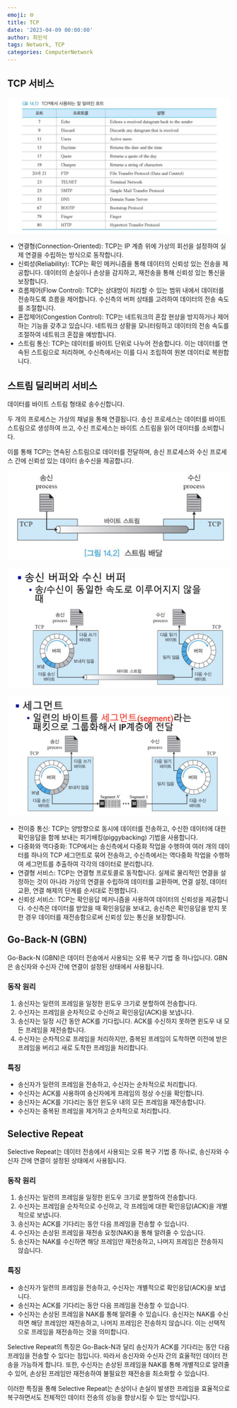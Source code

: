 ```yaml
---
emoji: 🌐
title: TCP
date: '2023-04-09 00:00:00'
author: 최민석
tags: Network, TCP
categories: ComputerNetwork
---
```

## TCP 서비스

![table1.png](table1.png)
- 연결형(Connection-Oriented): TCP는 IP 계층 위에 가상의 회선을 설정하여 실제 연결을 수립하는 방식으로 동작합니다.
- 신뢰성(Reliability): TCP는 확인 메커니즘을 통해 데이터의 신뢰성 있는 전송을 제공합니다. 데이터의 손실이나 손상을 감지하고, 재전송을 통해 신뢰성 있는 통신을 보장합니다.
- 흐름제어(Flow Control): TCP는 상대방이 처리할 수 있는 범위 내에서 데이터를 전송하도록 흐름을 제어합니다. 수신측의 버퍼 상태를 고려하여 데이터의 전송 속도를 조절합니다.
- 혼잡제어(Congestion Control): TCP는 네트워크의 혼잡 현상을 방지하거나 제어하는 기능을 갖추고 있습니다. 네트워크 상황을 모니터링하고 데이터의 전송 속도를 조절하여 네트워크 혼잡을 예방합니다.
- 스트림 통신: TCP는 데이터를 바이트 단위로 나누어 전송합니다. 이는 데이터를 연속된 스트림으로 처리하며, 수신측에서는 이를 다시 조립하여 원본 데이터로 복원합니다.

## 스트림 딜리버리 서비스

데이터를 바이트 스트림 형태로 송수신합니다.

두 개의 프로세스는 가상의 채널을 통해 연결됩니다. 송신 프로세스는 데이터를 바이트 스트림으로 생성하여 쓰고, 수신 프로세스는 바이트 스트림을 읽어 데이터를 소비합니다.

이를 통해 TCP는 연속된 스트림으로 데이터를 전달하며, 송신 프로세스와 수신 프로세스 간에 신뢰성 있는 데이터 송수신을 제공합니다.

![s2.png](s2.png)

![s3.png](s3.png)

![s4.png](s4.png)

- 전이중 통신: TCP는 양방향으로 동시에 데이터를 전송하고, 수신한 데이터에 대한 확인응답을 함께 보내는 피기배킹(piggybacking) 기법을 사용합니다.
- 다중화와 역다중화: TCP에서는 송신측에서 다중화 작업을 수행하여 여러 개의 데이터를 하나의 TCP 세그먼트로 묶어 전송하고, 수신측에서는 역다중화 작업을 수행하여 세그먼트를 추출하여 각각의 데이터로 분리합니다.
- 연결형 서비스: TCP는 연결형 프로토콜로 동작합니다. 실제로 물리적인 연결을 설정하는 것이 아니라 가상의 연결을 수립하여 데이터를 교환하며, 연결 설정, 데이터 교환, 연결 해제의 단계를 순서대로 진행합니다.
- 신뢰성 서비스: TCP는 확인응답 메커니즘을 사용하여 데이터의 신뢰성을 제공합니다. 수신측은 데이터를 받았을 때 확인응답을 보내고, 송신측은 확인응답을 받지 못한 경우 데이터를 재전송함으로써 신뢰성 있는 통신을 보장합니다.

## **Go-Back-N (GBN)**

Go-Back-N (GBN)은 데이터 전송에서 사용되는 오류 복구 기법 중 하나입니다. GBN은 송신자와 수신자 간에 연결이 설정된 상태에서 사용됩니다.

### **동작 원리**

1. 송신자는 일련의 프레임을 일정한 윈도우 크기로 분할하여 전송합니다.
2. 수신자는 프레임을 순차적으로 수신하고 확인응답(ACK)을 보냅니다.
3. 송신자는 일정 시간 동안 ACK를 기다립니다. ACK를 수신하지 못하면 윈도우 내 모든 프레임을 재전송합니다.
4. 수신자는 순차적으로 프레임을 처리하지만, 중복된 프레임이 도착하면 이전에 받은 프레임을 버리고 새로 도착한 프레임을 처리합니다.

### **특징**

- 송신자가 일련의 프레임을 전송하고, 수신자는 순차적으로 처리합니다.
- 수신자는 ACK를 사용하여 송신자에게 프레임의 정상 수신을 확인합니다.
- 송신자는 ACK를 기다리는 동안 윈도우 내의 모든 프레임을 재전송합니다.
- 수신자는 중복된 프레임을 제거하고 순차적으로 처리합니다.

## **Selective Repeat**

Selective Repeat는 데이터 전송에서 사용되는 오류 복구 기법 중 하나로, 송신자와 수신자 간에 연결이 설정된 상태에서 사용됩니다.

### **동작 원리**

1. 송신자는 일련의 프레임을 일정한 윈도우 크기로 분할하여 전송합니다.
2. 수신자는 프레임을 순차적으로 수신하고, 각 프레임에 대한 확인응답(ACK)을 개별적으로 보냅니다.
3. 송신자는 ACK를 기다리는 동안 다음 프레임을 전송할 수 있습니다.
4. 수신자는 손상된 프레임을 재전송 요청(NAK)을 통해 알려줄 수 있습니다.
5. 송신자는 NAK를 수신하면 해당 프레임만 재전송하고, 나머지 프레임은 전송하지 않습니다.

### **특징**

- 송신자가 일련의 프레임을 전송하고, 수신자는 개별적으로 확인응답(ACK)을 보냅니다.
- 송신자는 ACK를 기다리는 동안 다음 프레임을 전송할 수 있습니다.
- 수신자는 손상된 프레임을 NAK를 통해 알려줄 수 있습니다. 송신자는 NAK를 수신하면 해당 프레임만 재전송하고, 나머지 프레임은 전송하지 않습니다. 이는 선택적으로 프레임을 재전송하는 것을 의미합니다.

Selective Repeat의 특징은 Go-Back-N과 달리 송신자가 ACK를 기다리는 동안 다음 프레임을 전송할 수 있다는 점입니다. 따라서 송신자와 수신자 간의 효율적인 데이터 전송을 가능하게 합니다. 또한, 수신자는 손상된 프레임을 NAK를 통해 개별적으로 알려줄 수 있어, 손상된 프레임만 재전송하여 불필요한 재전송을 최소화할 수 있습니다.

이러한 특징을 통해 Selective Repeat는 손상이나 손실이 발생한 프레임을 효율적으로 복구하면서도 전체적인 데이터 전송의 성능을 향상시킬 수 있는 방식입니다.

```toc
```

